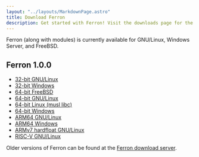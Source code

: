 ```yaml
---
layout: "../layouts/MarkdownPage.astro"
title: Download Ferron
description: Get started with Ferron! Visit the downloads page for the latest stable releases to find your perfect fit!
---
```


Ferron (along with modules) is currently available for GNU/Linux, Windows Server, and FreeBSD.

## Ferron 1.0.0

- [32-bit GNU/Linux](https://downloads.ferronweb.org/1.0.0/ferron-1.0.0-i686-unknown-linux-gnu.zip)
- [32-bit Windows](https://downloads.ferronweb.org/1.0.0/ferron-1.0.0-i686-pc-windows-msvc.zip)
- [64-bit FreeBSD](https://downloads.ferronweb.org/1.0.0/ferron-1.0.0-x86_64-unknown-freebsd.zip)
- [64-bit GNU/Linux](https://downloads.ferronweb.org/1.0.0/ferron-1.0.0-x86_64-unknown-linux-gnu.zip)
- [64-bit Linux (musl libc)](https://downloads.ferronweb.org/1.0.0/ferron-1.0.0-x86_64-unknown-linux-musl.zip)
- [64-bit Windows](https://downloads.ferronweb.org/1.0.0/ferron-1.0.0-x86_64-pc-windows-msvc.zip)
- [ARM64 GNU/Linux](https://downloads.ferronweb.org/1.0.0/ferron-1.0.0-aarch64-unknown-linux-gnu.zip)
- [ARM64 Windows](https://downloads.ferronweb.org/1.0.0/ferron-1.0.0-aarch64-pc-windows-msvc.zip)
- [ARMv7 hardfloat GNU/Linux](https://downloads.ferronweb.org/1.0.0/ferron-1.0.0-armv7-unknown-linux-gnueabihf.zip)
- [RISC-V GNU/Linux](https://downloads.ferronweb.org/1.0.0/ferron-1.0.0-riscv64gc-unknown-linux-gnu.zip)

Older versions of Ferron can be found at the [Ferron download server](https://downloads.ferronweb.org/).
